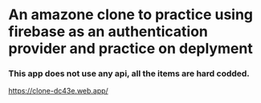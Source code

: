 # An amazone clone to practice using firebase as an authentication provider and practice on deplyment
### This app does not use any api, all the items are hard codded.
https://clone-dc43e.web.app/
